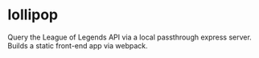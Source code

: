 # lollipop
Query the League of Legends API via a local passthrough express server. Builds a static front-end app via webpack.
